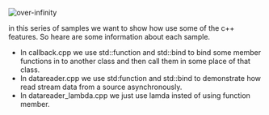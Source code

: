 ![over-infinity](https://user-images.githubusercontent.com/67686187/142202369-ff95e2c9-abf4-42d6-ab2e-68ea18853f3c.jpg)

in this series of samples we want to show how use some of the c++ features. So heare are some information about each sample.

* In callback.cpp we use std::function and std::bind to bind some member functions in to another class and then call them in some place of that class.
* In datareader.cpp we use std:function and std::bind to demonstrate how read stream data from a source asynchronously.
* In datareader_lambda.cpp we just use lamda insted of using function member.



